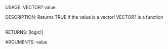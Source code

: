 USAGE:
     VECTOR? value 

DESCRIPTION:
     Returns TRUE if the value is a vector!
     VECTOR? is a function .

RETURNS: [logic!]

ARGUMENTS:
    value
